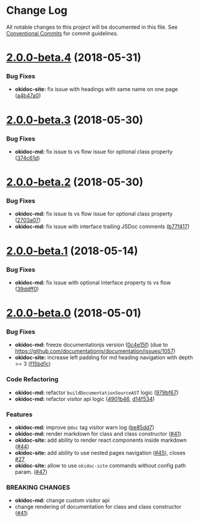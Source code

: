 # Change Log

All notable changes to this project will be documented in this file.
See [Conventional Commits](https://conventionalcommits.org) for commit guidelines.

<a name="2.0.0-beta.4"></a>
# [2.0.0-beta.4](https://github.com/wix/okidoc/compare/v2.0.0-beta.3...v2.0.0-beta.4) (2018-05-31)


### Bug Fixes

* **okidoc-site:** fix issue with headings with same name on one page ([a4b47a0](https://github.com/wix/okidoc/commit/a4b47a0))




<a name="2.0.0-beta.3"></a>
# [2.0.0-beta.3](https://github.com/wix/okidoc/compare/v2.0.0-beta.2...v2.0.0-beta.3) (2018-05-30)


### Bug Fixes

* **okidoc-md:** fix issue ts vs flow issue for optional class property ([374c61d](https://github.com/wix/okidoc/commit/374c61d))




<a name="2.0.0-beta.2"></a>
# [2.0.0-beta.2](https://github.com/wix/okidoc/compare/v2.0.0-beta.1...v2.0.0-beta.2) (2018-05-30)


### Bug Fixes

* **okidoc-md:** fix issue ts vs flow issue for optional class property ([2703a07](https://github.com/wix/okidoc/commit/2703a07))
* **okidoc-md:** fix issue with interface trailing JSDoc comments ([b77f417](https://github.com/wix/okidoc/commit/b77f417))




<a name="2.0.0-beta.1"></a>
# [2.0.0-beta.1](https://github.com/wix/okidoc/compare/v2.0.0-beta.0...v2.0.0-beta.1) (2018-05-14)


### Bug Fixes

* **okidoc-md:** fix issue with optional interface property ts vs flow ([39ddff0](https://github.com/wix/okidoc/commit/39ddff0))




<a name="2.0.0-beta.0"></a>

# [2.0.0-beta.0](https://github.com/wix/okidoc/compare/v1.6.0...v2.0.0-beta.0) (2018-05-01)

### Bug Fixes

* **okidoc-md:** freeze documentationjs version ([0c4e15f](https://github.com/wix/okidoc/commit/0c4e15f)) (due to https://github.com/documentationjs/documentation/issues/1057)
* **okidoc-site:** increase left padding for md heading navigation with depth >= 3 ([f15bd1c](https://github.com/wix/okidoc/commit/f15bd1caeaf97fb508683eb87806e8ae3e4055b8))

### Code Refactoring

* **okidoc-md:** refactor `buildDocumentationSourceAST` logic ([979bf67](https://github.com/wix/okidoc/commit/979bf67))
* **okidoc-md:** refactor visitor api logic ([4901b46](https://github.com/wix/okidoc/commit/4901b46), [d14f534](https://github.com/wix/okidoc/commit/d14f534))

### Features

* **okidoc-md:** improve `@doc` tag visitor warn log ([be85dd7](https://github.com/wix/okidoc/commit/be85dd7))
* **okidoc-md:** render markdown for class and class constructor ([#41](https://github.com/wix/okidoc/pull/41))
* **okidoc-site:** add ability to render react components inside markdown ([#44](https://github.com/wix/okidoc/pull/44))
* **okidoc-site:** add ability to use nested pages navigation ([#45](https://github.com/wix/okidoc/pull/45)), closes [#27](https://github.com/wix/okidoc/issues/27)
* **okidoc-site:** allow to use `okidoc-site` commands without config path param. ([#47](https://github.com/wix/okidoc/pull/47))

### BREAKING CHANGES

* **okidoc-md:** change custom visitor api
* change rendering of documentation for class and class constructor ([#41](https://github.com/wix/okidoc/pull/41))
